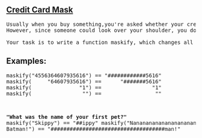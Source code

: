 <h2><a href="https://www.codewars.com/kata/5412509bd436bd33920011bc">Credit Card Mask</a></h2>

<pre>Usually when you buy something,you're asked whether your credit Card#, phone# or answer to your most secret Q's is still correct.
However, since someone could look over your shoulder, you don't want that shown on your screen. Instead, we mask it.

Your task is to write a function maskify, which changes all but the last four characters into '#'.</pre>

<h2>Examples:</h2>
<pre>maskify("4556364607935616") == "############5616"
maskify(     "64607935616") ==      "#######5616"
maskify(               "1") ==                "1"
maskify(                "") ==                 ""
&nbsp

<Strong>"What was the name of your first pet?"</Strong>
maskify("Skippy")                                   == "##ippy"
maskify("Nananananananananananananananana Batman!") == "####################################man!"</pre>
